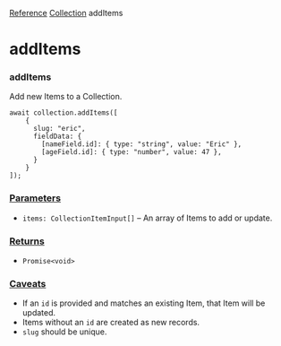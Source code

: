 [Reference](https://www.framer.com/developers/reference)
[Collection](https://www.framer.com/developers/reference/plugins-collection)
addItems
# addItems
### addItems
Add new Items to a Collection.
```
await collection.addItems([
    { 
      slug: "eric",
      fieldData: {
        [nameField.id]: { type: "string", value: "Eric" },
        [ageField.id]: { type: "number", value: 47 },
      } 
    }
]);
```

### [Parameters](https://www.framer.com/developers/reference/plugins-collection-add-items#parameters)
  * `items: CollectionItemInput[]` – An array of Items to add or update.


### [Returns](https://www.framer.com/developers/reference/plugins-collection-add-items#returns)
  * `Promise<void>`


### [Caveats](https://www.framer.com/developers/reference/plugins-collection-add-items#caveats)
  * If an `id` is provided and matches an existing Item, that Item will be updated.
  * Items without an `id` are created as new records.
  * `slug` should be unique.


